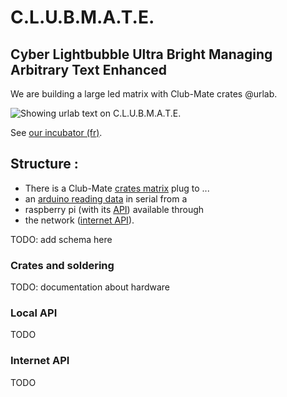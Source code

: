 C.L.U.B.M.A.T.E.
=======
## Cyber Lightbubble Ultra Bright Managing Arbitrary Text Enhanced

We are building a large led matrix with Club-Mate crates @urlab.

![Showing urlab text on C.L.U.B.M.A.T.E.](https://framapic.org/l3dHXUKKojOr/PqEPaVc097nu.jpg)

See [our incubator (fr)](https://urlab.be/projects/74).

Structure :
---------
- There is a Club-Mate [crates matrix](#Crates-and-soldering) plug to ...
- an [arduino reading data](src/README) in serial from a
- raspberry pi (with its [API](#Local-API)) available through
- the network ([internet API](#Internet-API)).

TODO: add schema here


### Crates and soldering

TODO: documentation about hardware


### Local API

TODO


### Internet API

TODO
